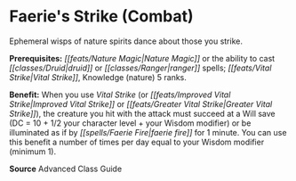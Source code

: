 ﻿---
cssclass: [feats]

---
# Faerie's Strike (Combat)

Ephemeral wisps of nature spirits dance about those you strike.

**Prerequisites:** _[[feats/Nature Magic|Nature Magic]]_ or the ability to cast _[[classes/Druid|druid]]_ or _[[classes/Ranger|ranger]]_ spells; _[[feats/Vital Strike|Vital Strike]]_, Knowledge (nature) 5 ranks.

**Benefit:** When you use _Vital Strike_ (or _[[feats/Improved Vital Strike|Improved Vital Strike]]_ or _[[feats/Greater Vital Strike|Greater Vital Strike]]_), the creature you hit with the attack must succeed at a Will save (DC = 10 + 1/2 your character level + your Wisdom modifier) or be illuminated as if by _[[spells/Faerie Fire|faerie fire]]_ for 1 minute. You can use this benefit a number of times per day equal to your Wisdom modifier (minimum 1).

**Source** Advanced Class Guide